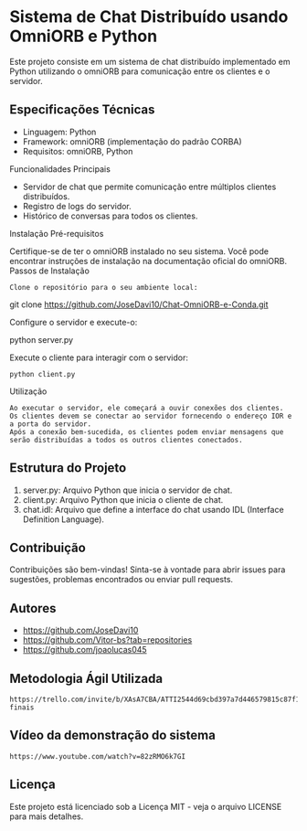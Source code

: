 # Sistema de Chat Distribuído usando OmniORB e Python

Este projeto consiste em um sistema de chat distribuído implementado em Python utilizando o omniORB para comunicação entre os clientes e o servidor.

## Especificações Técnicas

* Linguagem: Python
* Framework: omniORB (implementação do padrão CORBA)
* Requisitos: omniORB, Python

Funcionalidades Principais

* Servidor de chat que permite comunicação entre múltiplos clientes distribuídos.
* Registro de logs do servidor.
* Histórico de conversas para todos os clientes.

Instalação
Pré-requisitos

Certifique-se de ter o omniORB instalado no seu sistema. Você pode encontrar instruções de instalação na documentação oficial do omniORB.
Passos de Instalação

    Clone o repositório para o seu ambiente local: 


git clone https://github.com/JoseDavi10/Chat-OmniORB-e-Conda.git


Configure o servidor e execute-o:

python server.py

Execute o cliente para interagir com o servidor:

    python client.py

Utilização

    Ao executar o servidor, ele começará a ouvir conexões dos clientes.
    Os clientes devem se conectar ao servidor fornecendo o endereço IOR e a porta do servidor.
    Após a conexão bem-sucedida, os clientes podem enviar mensagens que serão distribuídas a todos os outros clientes conectados.

## Estrutura do Projeto

1. server.py: Arquivo Python que inicia o servidor de chat.
2. client.py: Arquivo Python que inicia o cliente de chat.
3. chat.idl: Arquivo que define a interface do chat usando IDL (Interface Definition Language).

## Contribuição

Contribuições são bem-vindas! Sinta-se à vontade para abrir issues para sugestões, problemas encontrados ou enviar pull requests.

## Autores

* https://github.com/JoseDavi10
* https://github.com/Vitor-bs?tab=repositories
* https://github.com/joaolucas045

## Metodologia Ágil Utilizada

    https://trello.com/invite/b/XAsA7CBA/ATTI2544d69cbd397a7d446579815c87f143EED13552/trabalhos-finais

## Vídeo da demonstração do sistema 

    https://www.youtube.com/watch?v=82zRMO6k7GI
    
## Licença

Este projeto está licenciado sob a Licença MIT - veja o arquivo LICENSE para mais detalhes.
